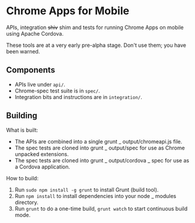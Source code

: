 # Chrome Apps for Mobile

APIs, integration ~~shiv~~ shim and tests for running Chrome Apps on mobile using Apache Cordova.

These tools are at a very early pre-alpha stage. Don't use them; you have been warned.

## Components

* APIs live under `api/`.
* Chrome-spec test suite is in `spec/`.
* Integration bits and instructions are in `integration/`.

## Building

What is built:
* The APIs are combined into a single grunt _ output/chromeapi.js file.
* The spec tests are cloned into grunt _ output/spec for use as Chrome unpacked extensions.
* The spec tests are cloned into grunt _ output/cordova _ spec for use as a Cordova application.

How to build:
1. Run `sudo npm install -g grunt` to install Grunt (build tool).
1. Run `npm install` to install dependencies into your node _ modules directory.
1. Run `grunt` to do a one-time build, `grunt watch` to start continuous build mode.
